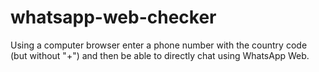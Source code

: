 # whatsapp-web-checker
Using a computer browser enter a phone number with the country code (but without "+") and then be able to directly chat using WhatsApp Web. 
